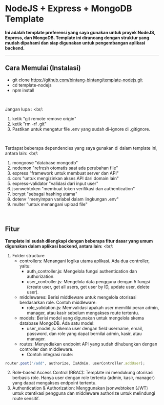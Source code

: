 # NodeJS + Express + MongoDB Template

<b>Ini adalah template preferensi yang saya gunakan untuk proyek NodeJS, Express, dan MongoDB. Template ini dirancang dengan struktur yang mudah dipahami dan siap digunakan untuk pengembangan aplikasi backend.</b>

---

## Cara Memulai (Instalasi)
* git clone https://github.com/bintang-bintang/template-nodejs.git
* cd template-nodejs
* npm install
<br/>

Jangan lupa : <br/:
1. ketik "git remote remove origin"
2. ketik "rm -rf .git"
3. Pastikan untuk mengatur file .env yang sudah di-ignore di .gitignore.
<br/>

Terdapat beberapa dependencies yang saya gunakan di dalam template ini, antara lain: <br/:
1. mongoose "database mongodb"
2. nodemon "refresh otomatis saat ada perubahan file"
3. express "framework untuk membuat server dan API"
4. cors "untuk mengizinkan akses API dari domain lain"
5. express-validator "validasi dari input user"
6. jsonwebtoken "membuat token verifikasi dan authentication"
7. bcrypt "sebagai hashing utama"
8. dotenv "menyimpan variabel dalam lingkungan .env"
9. multer "untuk menangani upload file"
<br/>

## Fitur
<b>Template ini sudah dilengkapi dengan beberapa fitur dasar yang umum digunakan dalam aplikasi backend, antara lain:</b>
<br/:
1. Folder structure
   - controllers: Menangani logika utama aplikasi. Ada dua controller, yaitu:
     - auth_controller.js: Mengelola fungsi authentication dan authorization.
     - user_controller.js: Mengelola data pengguna dengan 5 fungsi (create user, get all users, get user by ID, update user, delete user).
   - middlewares: Berisi middleware untuk mengelola otorisasi berdasarkan role. Contoh middleware:
     - role_validation.js: Memvalidasi apakah user memiliki peran admin, manager, atau kasir sebelum mengakses route tertentu.
   - models: Berisi model yang digunakan untuk mengelola skema database MongoDB. Ada satu model:
     - user_model.js: Skema user dengan field username, email, password, dan role yang dapat bernilai admin, kasir, atau manager.
   - routes: Menyediakan endpoint API yang sudah dihubungkan dengan controller dan middleware.
     - Contoh integrasi route: 
```javascript
router.post("/add", authorize, IsAdmin, userController.addUser);
```
2. Role-based Access Control (RBAC): Template ini mendukung otorisasi berbasis role. Hanya user dengan role tertentu (admin, kasir, manager) yang dapat mengakses endpoint tertentu.
3. Authentication & Authorization: Menggunakan jsonwebtoken (JWT) untuk otentikasi pengguna dan middleware authorize untuk melindungi route sensitif.
<br/>
